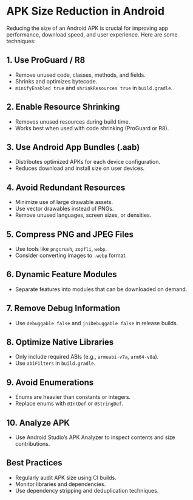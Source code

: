 

 # APK Size Reduction in Android
 
 Reducing the size of an Android APK is crucial for improving app performance, download speed, and user experience. Here are some techniques:
 
 ## 1. Use ProGuard / R8
 - Remove unused code, classes, methods, and fields.
 - Shrinks and optimizes bytecode.
 - `minifyEnabled true` and `shrinkResources true` in `build.gradle`.
 
 ## 2. Enable Resource Shrinking
 - Removes unused resources during build time.
 - Works best when used with code shrinking (ProGuard or R8).
 
 ## 3. Use Android App Bundles (.aab)
 - Distributes optimized APKs for each device configuration.
 - Reduces download and install size on user devices.
 
 ## 4. Avoid Redundant Resources
 - Minimize use of large drawable assets.
 - Use vector drawables instead of PNGs.
 - Remove unused languages, screen sizes, or densities.
 
 ## 5. Compress PNG and JPEG Files
 - Use tools like `pngcrush`, `zopfli`, `webp`.
 - Consider converting images to `.webp` format.
 
 ## 6. Dynamic Feature Modules
 - Separate features into modules that can be downloaded on demand.
 
 ## 7. Remove Debug Information
 - Use `debuggable false` and `jniDebuggable false` in release builds.
 
 ## 8. Optimize Native Libraries
 - Only include required ABIs (e.g., `armeabi-v7a`, `arm64-v8a`).
 - Use `abiFilters` in `build.gradle`.
 
 ## 9. Avoid Enumerations
 - Enums are heavier than constants or integers.
 - Replace enums with `@IntDef` or `@StringDef`.
 
 ## 10. Analyze APK
 - Use Android Studio’s APK Analyzer to inspect contents and size contributions.
 
 ## Best Practices
 - Regularly audit APK size using CI builds.
 - Monitor libraries and dependencies.
 - Use dependency stripping and deduplication techniques.